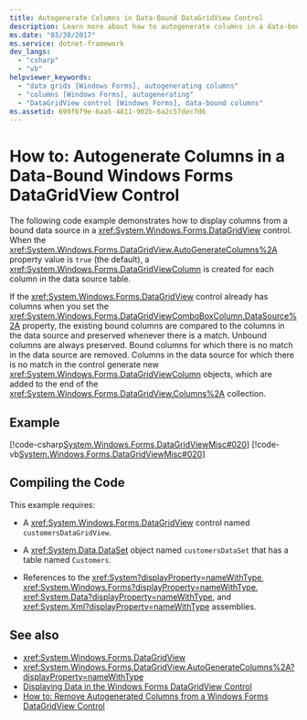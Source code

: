 ```yaml
---
title: Autogenerate Columns in Data-Bound DataGridView Control
description: Learn more about how to autogenerate columns in a data-bound Windows Forms DataGridView control.    
ms.date: "03/30/2017"
ms.service: dotnet-framework
dev_langs: 
  - "csharp"
  - "vb"
helpviewer_keywords: 
  - "data grids [Windows Forms], autogenerating columns"
  - "columns [Windows Forms], autogenerating"
  - "DataGridView control [Windows Forms], data-bound columns"
ms.assetid: 699f6f9e-6aa5-4811-902b-6a2c57dec7d6
---
```

# How to: Autogenerate Columns in a Data-Bound Windows Forms DataGridView Control

The following code example demonstrates how to display columns from a bound data source in a <xref:System.Windows.Forms.DataGridView> control. When the <xref:System.Windows.Forms.DataGridView.AutoGenerateColumns%2A> property value is `true` (the default), a <xref:System.Windows.Forms.DataGridViewColumn> is created for each column in the data source table.  
  
 If the <xref:System.Windows.Forms.DataGridView> control already has columns when you set the <xref:System.Windows.Forms.DataGridViewComboBoxColumn.DataSource%2A> property, the existing bound columns are compared to the columns in the data source and preserved whenever there is a match. Unbound columns are always preserved. Bound columns for which there is no match in the data source are removed. Columns in the data source for which there is no match in the control generate new <xref:System.Windows.Forms.DataGridViewColumn> objects, which are added to the end of the <xref:System.Windows.Forms.DataGridView.Columns%2A> collection.  
  
## Example  

 [!code-csharp[System.Windows.Forms.DataGridViewMisc#020](~/samples/snippets/csharp/VS_Snippets_Winforms/System.Windows.Forms.DataGridViewMisc/CS/datagridviewmisc.cs#020)]
 [!code-vb[System.Windows.Forms.DataGridViewMisc#020](~/samples/snippets/visualbasic/VS_Snippets_Winforms/System.Windows.Forms.DataGridViewMisc/VB/datagridviewmisc.vb#020)]  
  
## Compiling the Code  

 This example requires:  
  
- A <xref:System.Windows.Forms.DataGridView> control named `customersDataGridView`.  
  
- A <xref:System.Data.DataSet> object named `customersDataSet` that has a table named `Customers`.  
  
- References to the <xref:System?displayProperty=nameWithType>, <xref:System.Windows.Forms?displayProperty=nameWithType>, <xref:System.Data?displayProperty=nameWithType>, and <xref:System.Xml?displayProperty=nameWithType> assemblies.  
  
## See also

- <xref:System.Windows.Forms.DataGridView>
- <xref:System.Windows.Forms.DataGridView.AutoGenerateColumns%2A?displayProperty=nameWithType>
- [Displaying Data in the Windows Forms DataGridView Control](displaying-data-in-the-windows-forms-datagridview-control.md)
- [How to: Remove Autogenerated Columns from a Windows Forms DataGridView Control](remove-autogenerated-columns-from-a-wf-datagridview-control.md)
